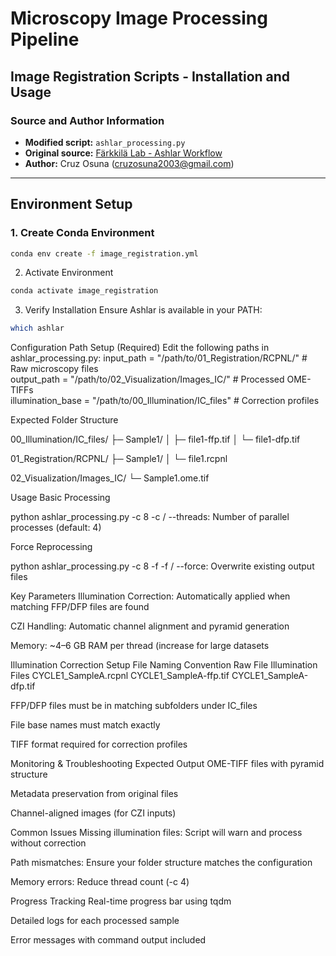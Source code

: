 # Microscopy Image Processing Pipeline

## Image Registration Scripts - Installation and Usage

### Source and Author Information
- **Modified script:** `ashlar_processing.py`  
- **Original source:** [Färkkilä Lab - Ashlar Workflow](https://github.com/farkkilab/image_processing/blob/main/pipeline/1_stitching/ashlar_workflow.py)  
- **Author:** Cruz Osuna ([cruzosuna2003@gmail.com](mailto:cruzosuna2003@gmail.com))

---

## Environment Setup

### 1. Create Conda Environment
```bash
conda env create -f image_registration.yml
```
2. Activate Environment
```bash
conda activate image_registration
```

3. Verify Installation
Ensure Ashlar is available in your PATH:
```bash
which ashlar
```



Configuration
Path Setup (Required)
Edit the following paths in ashlar_processing.py:
input_path = "/path/to/01_Registration/RCPNL/"           # Raw microscopy files  
output_path = "/path/to/02_Visualization/Images_IC/"     # Processed OME-TIFFs  
illumination_base = "/path/to/00_Illumination/IC_files"  # Correction profiles


Expected Folder Structure

00_Illumination/IC_files/
    ├─ Sample1/
    │   ├─ file1-ffp.tif
    │   └─ file1-dfp.tif

01_Registration/RCPNL/
    ├─ Sample1/
    │   └─ file1.rcpnl

02_Visualization/Images_IC/
    └─ Sample1.ome.tif


Usage
Basic Processing

python ashlar_processing.py -c 8
-c / --threads: Number of parallel processes (default: 4)


Force Reprocessing

python ashlar_processing.py -c 8 -f
-f / --force: Overwrite existing output files


Key Parameters
Illumination Correction: Automatically applied when matching FFP/DFP files are found

CZI Handling: Automatic channel alignment and pyramid generation

Memory: ~4–6 GB RAM per thread (increase for large datasets

Illumination Correction Setup
File Naming Convention
Raw File	Illumination Files
CYCLE1_SampleA.rcpnl	CYCLE1_SampleA-ffp.tif
CYCLE1_SampleA-dfp.tif

FFP/DFP files must be in matching subfolders under IC_files

File base names must match exactly

TIFF format required for correction profiles


Monitoring & Troubleshooting
Expected Output
OME-TIFF files with pyramid structure

Metadata preservation from original files

Channel-aligned images (for CZI inputs)

Common Issues
Missing illumination files: Script will warn and process without correction

Path mismatches: Ensure your folder structure matches the configuration

Memory errors: Reduce thread count (-c 4)

Progress Tracking
Real-time progress bar using tqdm

Detailed logs for each processed sample

Error messages with command output included

